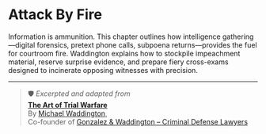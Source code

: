 # Attack By Fire

Information is ammunition. This chapter outlines how intelligence gathering—digital forensics, pretext phone calls, subpoena returns—provides the fuel for courtroom fire. Waddington explains how to stockpile impeachment material, reserve surprise evidence, and prepare fiery cross-exams designed to incinerate opposing witnesses with precision.

---

> 🛡️ *Excerpted and adapted from*  
> **[The Art of Trial Warfare](https://www.amazon.com/Art-Trial-Warfare-Winning-Using/dp/1523635894)**  
> By [Michael Waddington](https://ucmjdefense.com/attorneys/michael-stewart-waddington-partner.html),  
> Co-founder of [Gonzalez & Waddington – Criminal Defense Lawyers](https://ucmjdefense.com)  
